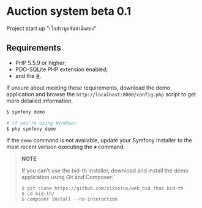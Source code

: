 # Auction system beta 0.1

Project start up "เว็บประมูลสินค้ามือสอง"

## Requirements

  * PHP 5.5.9 or higher;
  * PDO-SQLite PHP extension enabled;
  * and the [#](https://#).

If unsure about meeting these requirements, download the demo application and
browse the `http://localhost:8000/config.php` script to get more detailed
information.


```bash
$ symfony demo

# if you're using Windows:
$ php symfony demo
```

If the `demo` command is not available, update your Symfony Installer to the
most recent version executing the `#` command.

> **NOTE**
>
> If you can't use the bid-th Installer, download and install the demo
> application using Git and Composer:
>
>     $ git clone https://github.com/zixsorus/web_bid_thai bid-th
>     $ cd bid-th/
>     $ composer install --no-interaction
